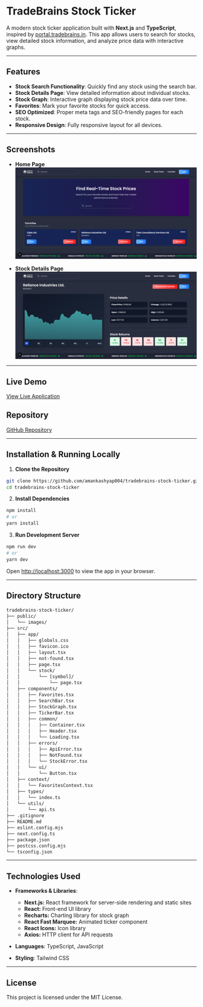 # TradeBrains Stock Ticker

A modern stock ticker application built with **Next.js** and **TypeScript**, inspired by [portal.tradebrains.in](https://portal.tradebrains.in). This app allows users to search for stocks, view detailed stock information, and analyze price data with interactive graphs.

---

## Features

- **Stock Search Functionality**: Quickly find any stock using the search bar.
- **Stock Details Page**: View detailed information about individual stocks.
- **Stock Graph**: Interactive graph displaying stock price data over time.
- **Favorites**: Mark your favorite stocks for quick access.
- **SEO Optimized**: Proper meta tags and SEO-friendly pages for each stock.
- **Responsive Design**: Fully responsive layout for all devices.

---

## Screenshots

- **Home Page**
  ![Home Page](./public/images/screencapture-1.png)

- **Stock Details Page**
  ![Stock Details Page](./public/images/screencapture-2.png)

---

## Live Demo

[View Live Application](https://tradebrains-stock-ticker.vercel.app/)

## Repository

[GitHub Repository](https://github.com/amankashyap004/tradebrains-stock-ticker)

---

## Installation & Running Locally

1. **Clone the Repository**

```bash
git clone https://github.com/amankashyap004/tradebrains-stock-ticker.git
cd tradebrains-stock-ticker
```

2. **Install Dependencies**

```bash
npm install
# or
yarn install
```

3. **Run Development Server**

```bash
npm run dev
# or
yarn dev
```

Open [http://localhost:3000](http://localhost:3000) to view the app in your browser.

---

## Directory Structure

```
tradebrains-stock-ticker/
├── public/
│   └── images/
├── src/
│   ├── app/
│   │   ├── globals.css
│   │   ├── favicon.ico
│   │   ├── layout.tsx
│   │   ├── not-found.tsx
│   │   ├── page.tsx
│   │   └── stock/
│   │       └── [symbol]/
│   │           └── page.tsx
│   ├── components/
│   │   ├── Favorites.tsx
│   │   ├── SearchBar.tsx
│   │   ├── StockGraph.tsx
│   │   ├── TickerBar.tsx
│   │   ├── common/
│   │   │   ├── Container.tsx
│   │   │   ├── Header.tsx
│   │   │   └── Loading.tsx
│   │   ├── errors/
│   │   │   ├── ApiError.tsx
│   │   │   ├── NotFound.tsx
│   │   │   └── StockError.tsx
│   │   └── ui/
│   │       └── Button.tsx
│   ├── context/
│   │   └── FavoritesContext.tsx
│   ├── types/
│   │   └── index.ts
│   └── utils/
│       └── api.ts
├── .gitignore
├── README.md
├── eslint.config.mjs
├── next.config.ts
├── package.json
├── postcss.config.mjs
└── tsconfig.json
```

---

## Technologies Used

- **Frameworks & Libraries**:

  - **Next.js:** React framework for server-side rendering and static sites
  - **React:** Front-end UI library
  - **Recharts:** Charting library for stock graph
  - **React Fast Marquee:** Animated ticker component
  - **React Icons:** Icon library
  - **Axios:** HTTP client for API requests

- **Languages**: TypeScript, JavaScript
- **Styling**: Tailwind CSS

---

## License

This project is licensed under the MIT License.
